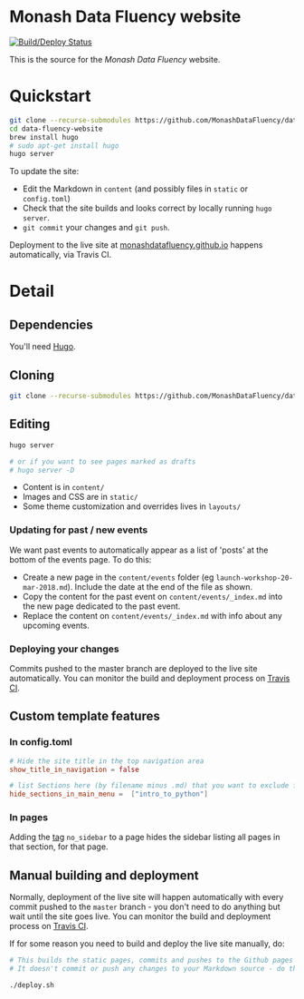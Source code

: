 # Monash Data Fluency website

[![Build/Deploy Status](https://travis-ci.org/MonashDataFluency/data-fluency-website.svg?branch=master)](https://travis-ci.org/MonashDataFluency/data-fluency-website)

This is the source for the _Monash Data Fluency_ website.
 
# Quickstart

```bash
git clone --recurse-submodules https://github.com/MonashDataFluency/data-fluency-website
cd data-fluency-website
brew install hugo
# sudo apt-get install hugo
hugo server
```

To update the site:

* Edit the Markdown in `content` (and possibly files in `static` or `config.toml`)
* Check that the site builds and looks correct by locally running `hugo server`.
* `git commit` your changes and `git push`.

Deployment to the live site at [monashdatafluency.github.io](https://monashdatafluency.github.io/) happens automatically, via Travis CI.

# Detail

## Dependencies

You'll need [Hugo](https://gohugo.io/getting-started/installing/).

## Cloning
```bash
git clone --recurse-submodules https://github.com/MonashDataFluency/data-fluency-website.git
```

## Editing

```bash
hugo server

# or if you want to see pages marked as drafts
# hugo server -D
```

* Content is in `content/`
* Images and CSS are in `static/`
* Some theme customization and overrides lives in `layouts/`

### Updating for past / new events

We want past events to automatically appear as a list of 'posts' at the bottom of the events page. To do this:

* Create a new page in the `content/events` folder (eg `launch-workshop-20-mar-2018.md`). Include the date at the end of the file as shown.
* Copy the content for the past event on `content/events/_index.md` into the new page dedicated to the past event.
* Replace the content on `content/events/_index.md` with info about any upcoming events.

### Deploying your changes
Commits pushed to the master branch are deployed to the live site automatically. You can monitor the build and 
deployment process on [Travis CI](https://travis-ci.org/MonashDataFluency/data-fluency-website.svg?branch=master).


## Custom template features

### In config.toml

```toml
# Hide the site title in the top navigation area
show_title_in_navigation = false

# list Sections here (by filename minus .md) that you want to exclude from the front page navigation
hide_sections_in_main_menu =  ["intro_to_python"]
```

### In pages

Adding the [tag](https://gohugo.io/variables/page/#page-level-params) `no_sidebar` to a page hides the sidebar 
listing all pages in that section, for that page.

## Manual building and deployment
Normally, deployment of the live site will happen automatically with every commit pushed to the `master` branch - 
you don't need to do anything but wait until the site goes live. You can monitor the build and deployment process on 
[Travis CI](https://travis-ci.org/MonashDataFluency/data-fluency-website.svg?branch=master).

If for some reason you need to build and deploy the live site manually, do:
```bash
# This builds the static pages, commits and pushes to the Github pages site (using the 'public' git submodule).
# It doesn't commit or push any changes to your Markdown source - do that yourself.

./deploy.sh
```

